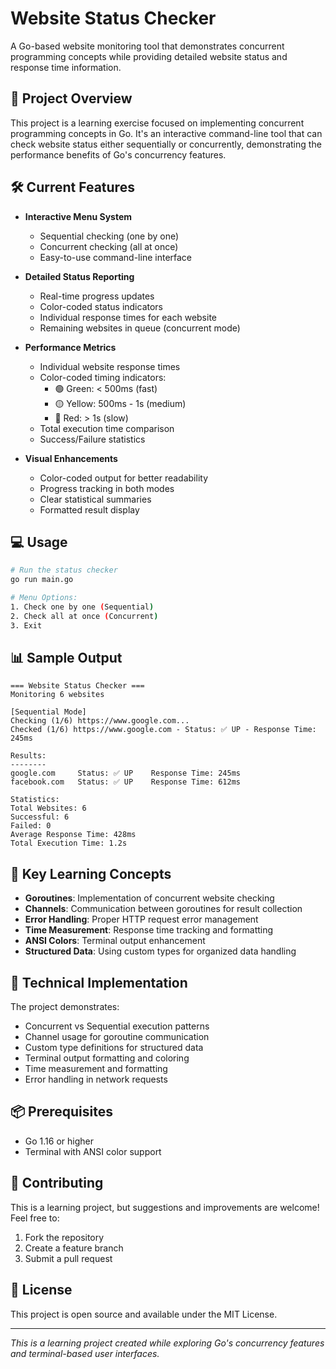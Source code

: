 # Website Status Checker

A Go-based website monitoring tool that demonstrates concurrent programming concepts while providing detailed website status and response time information.

## 🎯 Project Overview

This project is a learning exercise focused on implementing concurrent programming concepts in Go. It's an interactive command-line tool that can check website status either sequentially or concurrently, demonstrating the performance benefits of Go's concurrency features.

## 🛠️ Current Features

- **Interactive Menu System**
  - Sequential checking (one by one)
  - Concurrent checking (all at once)
  - Easy-to-use command-line interface

- **Detailed Status Reporting**
  - Real-time progress updates
  - Color-coded status indicators
  - Individual response times for each website
  - Remaining websites in queue (concurrent mode)

- **Performance Metrics**
  - Individual website response times
  - Color-coded timing indicators:
    - 🟢 Green: < 500ms (fast)
    - 🟡 Yellow: 500ms - 1s (medium)
    - 🔴 Red: > 1s (slow)
  - Total execution time comparison
  - Success/Failure statistics

- **Visual Enhancements**
  - Color-coded output for better readability
  - Progress tracking in both modes
  - Clear statistical summaries
  - Formatted result display

## 💻 Usage

```bash
# Run the status checker
go run main.go

# Menu Options:
1. Check one by one (Sequential)
2. Check all at once (Concurrent)
3. Exit
```

## 📊 Sample Output

```
=== Website Status Checker ===
Monitoring 6 websites

[Sequential Mode]
Checking (1/6) https://www.google.com...
Checked (1/6) https://www.google.com - Status: ✅ UP - Response Time: 245ms

Results:
--------
google.com     Status: ✅ UP    Response Time: 245ms
facebook.com   Status: ✅ UP    Response Time: 612ms

Statistics:
Total Websites: 6
Successful: 6
Failed: 0
Average Response Time: 428ms
Total Execution Time: 1.2s
```

## 🔑 Key Learning Concepts

- **Goroutines**: Implementation of concurrent website checking
- **Channels**: Communication between goroutines for result collection
- **Error Handling**: Proper HTTP request error management
- **Time Measurement**: Response time tracking and formatting
- **ANSI Colors**: Terminal output enhancement
- **Structured Data**: Using custom types for organized data handling

## 🚀 Technical Implementation

The project demonstrates:
- Concurrent vs Sequential execution patterns
- Channel usage for goroutine communication
- Custom type definitions for structured data
- Terminal output formatting and coloring
- Time measurement and formatting
- Error handling in network requests

## 📦 Prerequisites

- Go 1.16 or higher
- Terminal with ANSI color support

## 🤝 Contributing

This is a learning project, but suggestions and improvements are welcome! Feel free to:
1. Fork the repository
2. Create a feature branch
3. Submit a pull request

## 📄 License

This project is open source and available under the MIT License.

---
*This is a learning project created while exploring Go's concurrency features and terminal-based user interfaces.*
